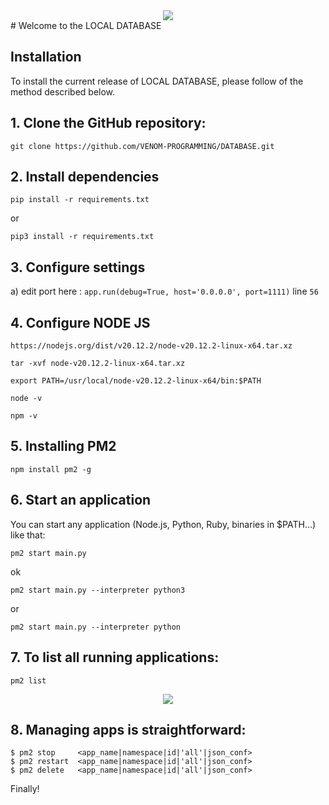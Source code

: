 <div align="center">
  <img src="https://www.thestoryoftexas.com/upload/images/events/movies/venomwisp-banner.png">
</div>
# Welcome to the LOCAL DATABASE

## Installation

To install the current release of LOCAL DATABASE, please follow of the method described below.


## 1. Clone the GitHub repository:

```shell
git clone https://github.com/VENOM-PROGRAMMING/DATABASE.git
```

## 2. Install dependencies

```shell
pip install -r requirements.txt
```
or
```shell
pip3 install -r requirements.txt
```

## 3. Configure settings

  a) edit port here : `app.run(debug=True, host='0.0.0.0', port=1111)` line `56`
  

## 4. Configure NODE JS
```shell
https://nodejs.org/dist/v20.12.2/node-v20.12.2-linux-x64.tar.xz
```

```shell
tar -xvf node-v20.12.2-linux-x64.tar.xz
```

```shell
export PATH=/usr/local/node-v20.12.2-linux-x64/bin:$PATH

```
```shell
node -v
```
```shell
npm -v
```
## 5. Installing PM2
```shell
npm install pm2 -g
```

## 6. Start an application
You can start any application (Node.js, Python, Ruby, binaries in $PATH...) like that:
```shell
pm2 start main.py
```
ok 

```shell
pm2 start main.py --interpreter python3
```
or
```shell
pm2 start main.py --interpreter python
```
## 7. To list all running applications:
```shell
pm2 list
```

<div align="center">
  <img src="https://github.com/Unitech/pm2/raw/master/pres/pm2-ls-v2.png">
</div>


## 8. Managing apps is straightforward:
```shell
$ pm2 stop     <app_name|namespace|id|'all'|json_conf>
$ pm2 restart  <app_name|namespace|id|'all'|json_conf>
$ pm2 delete   <app_name|namespace|id|'all'|json_conf>
```
Finally!



